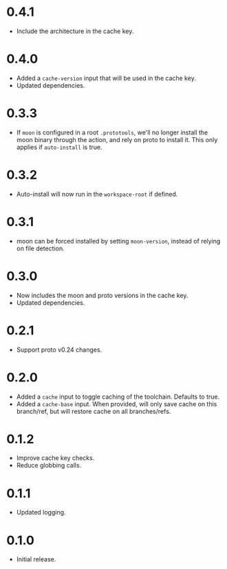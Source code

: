 # 0.4.1

- Include the architecture in the cache key.

# 0.4.0

- Added a `cache-version` input that will be used in the cache key.
- Updated dependencies.

# 0.3.3

- If `moon` is configured in a root `.prototools`, we'll no longer install the moon binary through
  the action, and rely on proto to install it. This only applies if `auto-install` is true.

# 0.3.2

- Auto-install will now run in the `workspace-root` if defined.

# 0.3.1

- moon can be forced installed by setting `moon-version`, instead of relying on file detection.

# 0.3.0

- Now includes the moon and proto versions in the cache key.
- Updated dependencies.

# 0.2.1

- Support proto v0.24 changes.

# 0.2.0

- Added a `cache` input to toggle caching of the toolchain. Defaults to true.
- Added a `cache-base` input. When provided, will only save cache on this branch/ref, but will
  restore cache on all branches/refs.

# 0.1.2

- Improve cache key checks.
- Reduce globbing calls.

# 0.1.1

- Updated logging.

# 0.1.0

- Initial release.
